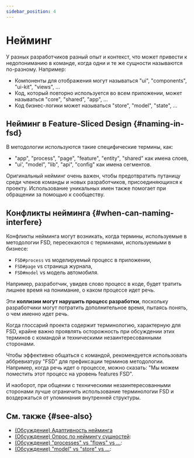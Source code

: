 ```yaml
---
sidebar_position: 4
---
```


# Нейминг

У разных разработчиков разный опыт и контекст, что может привести к недопониманию в команде, когда одни и те же сущности называются по-разному. Например:

- Компоненты для отображения могут называться "ui", "components", "ui-kit", "views", …
- Код, который повторно используется во всем приложении, может называться "core", "shared", "app", …
- Код бизнес-логики может называться "store", "model", "state", …

## Нейминг в Feature-Sliced Design {#naming-in-fsd}

В методологии используются такие специфические термины, как:

- "app", "process", "page", "feature", "entity", "shared" как имена слоев,
- "ui', "model", "lib", "api", "config" как имена сегментов.

Оригинальный нейминг очень важен, чтобы предотвратить путаницу среди членов команды и новых разработчиков, присоединяющихся к проекту. Использование уникальных имен также помогает при обращении за помощью к сообществу.

## Конфликты нейминга {#when-can-naming-interfere}

Конфликты нейминга могут возникать, когда термины, используемые в методологии FSD, пересекаются с терминами, используемыми в бизнесе:

- `FSD#process` vs моделируемый процесс в приложении,
- `FSD#page` vs страница журнала,
- `FSD#model` vs модель автомобиля.

Например, разработчик, увидев слово процесс в коде, будет тратить лишнее время на понимание, о каком процессе идет речь.

Эти **коллизии могут нарушить процесс разработки**, поскольку разработчики могут потратить дополнительное время, пытаясь понять, о чем именно идет речь.

Когда глоссарий проекта содержит терминологию, характерную для FSD, крайне важно проявлять осторожность при обсуждении этих терминов с командой и техническими незаинтересованными сторонами.

Чтобы эффективно общаться с командой, рекомендуется использовать аббревиатуру "FSD" для префиксации терминов методологии. Например, когда речь идет о процессе, можно сказать: "Мы можем поместить этот процесс на уровень features FSD".

И наоборот, при общении с техническими незаинтересованными сторонами лучше ограничить использование терминологии FSD и воздержаться от упоминания внутренней структуры.

## См. также {#see-also}

- [(Обсуждение) Адаптивность нейминга][disc-src]
- [(Обсуждение) Опрос по неймингу сущностей][disc-naming]:
- [(Обсуждение) "processes" vs "flows" vs ...][disc-processes]:
- [(Обсуждение) "model" vs "store" vs ...][disc-model]:

[disc-model]: https://github.com/feature-sliced/documentation/discussions/68
[disc-naming]: https://github.com/feature-sliced/documentation/discussions/31#discussioncomment-464894
[disc-processes]: https://github.com/feature-sliced/documentation/discussions/20
[disc-src]: https://github.com/feature-sliced/documentation/discussions/16
